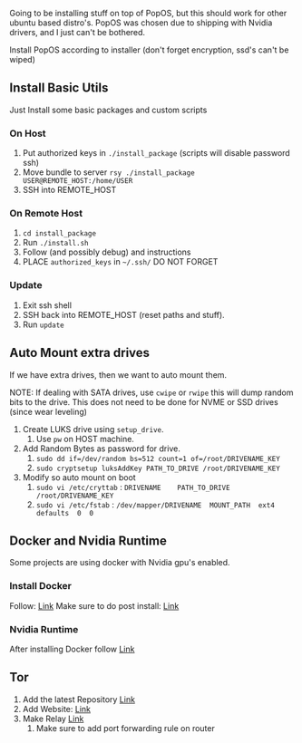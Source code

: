 Going to be installing stuff on top of PopOS, but this should work for other ubuntu based distro's. PopOS was chosen due to shipping with Nvidia drivers, and I just can't be bothered. 

Install PopOS according to installer (don't forget encryption, ssd's can't be wiped)

## Install Basic Utils
Just Install some basic packages and custom scripts
### On Host 
1. Put authorized keys in `./install_package` (scripts will disable password ssh)
2. Move bundle to server `rsy ./install_package USER@REMOTE_HOST:/home/USER`
3. SSH into REMOTE_HOST
### On Remote Host
1. `cd install_package`
2. Run `./install.sh`
3. Follow (and possibly debug) and instructions
4. PLACE `authorized_keys` in `~/.ssh/` DO NOT FORGET
### Update
1. Exit ssh shell
2. SSH back into REMOTE_HOST (reset paths and stuff).
3. Run `update` 

## Auto Mount extra drives
If we have extra drives, then we want to auto mount them. 

NOTE: If dealing with SATA drives, use `cwipe` or `rwipe` this will dump random bits to the drive. This does not need to be done for NVME or SSD drives (since wear leveling)

1. Create LUKS drive using `setup_drive`. 
	1. Use `pw` on HOST machine. 
2. Add Random Bytes as password for drive. 
	1. `sudo dd if=/dev/random bs=512 count=1 of=/root/DRIVENAME_KEY`
	2. `sudo cryptsetup luksAddKey PATH_TO_DRIVE /root/DRIVENAME_KEY`
3. Modify so auto mount on boot
	1. `sudo vi /etc/cryttab` : `DRIVENAME    PATH_TO_DRIVE   /root/DRIVENAME_KEY`
	2. `sudo vi /etc/fstab`  :  `/dev/mapper/DRIVENAME  MOUNT_PATH  ext4  defaults  0  0` 

## Docker and Nvidia Runtime
Some projects are using docker with Nvidia gpu's enabled. 
### Install Docker
Follow: [Link](https://docs.docker.com/engine/install/ubuntu/)
Make sure to do post install: [Link](https://docs.docker.com/engine/install/linux-postinstall/)
### Nvidia Runtime
After installing Docker follow [Link](https://docs.nvidia.com/datacenter/cloud-native/container-toolkit/latest/install-guide.html) 

## Tor 
1. Add the latest Repository [Link](https://support.torproject.org/apt/tor-deb-repo/)
2. Add Website: [Link](https://community.torproject.org/onion-services/setup/)
3. Make Relay [Link](https://community.torproject.org/relay/setup/guard/debian-ubuntu/)
	1. Make sure to add port forwarding rule on router